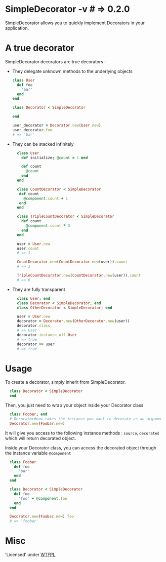 SimpleDecorator -v # => 0.2.0
===============

SimpleDecorator allows you to quickly implement Decorators in your application.

# A true decorator
SimpleDecorator decorators are true decorators :
* They delegate unknown methods to the underlying objects
  ```ruby
  class User
    def foo
      'bar'
    end
  end

  class Decorator < SimpleDecorator

  end

  user_decorator = Decorator.new(User.new)
  user_decorator.foo
  # => 'bar'
  ```

* They can be stacked infinitely
  ```ruby
    class User
      def initialize; @count = 1 end

      def count
        @count
      end
    end

    class CountDecorator < SimpleDecorator
     def count
       @component.count + 1
     end
    end

    class TripleCountDecorator < SimpleDecorator
      def count
        @component.count * 3
      end
    end

    user = User.new
    user.count
    # => 1

    CountDecorator.new(CountDecorator.new(user)).count
    # => 3

    TripleCountDecorator.new(CountDecorator.new(user)).count
    # => 6
  ```

* They are fully transparent
  ```ruby
    class User; end
    class Decorator < SimpleDecorator; end
    class OtherDecorator < SimpleDecorator; end

    user = User.new
    decorator = Decorator.new(OtherDecorator.new(user))
    decorator.class
    # => User
    decorator.instance_of? User
    # => true
    decorator == user
    # => true
  ```

# Usage
To create a decorator, simply inherit from SimpleDecorator.

```ruby
  class Decorator < SimpleDecorator
  end
```

Then, you just need to wrap your object inside your Decorator class
```ruby
  class Foobar; end
  # Decorator#new takes the instance you want to decorate as an argument
  Decorator.new(Foobar.new)
```

It will give you access to the following instance methods :
 `source`, `decorated` which will return decorated object.

Inside your Decorator class, you can access the decorated object through the instance variable `@component`
```ruby
  class Foobar
    def foo
      'bar'
    end
  end

  class Decorator < SimpleDecorator
    def foo
      'foo' + @component.foo
    end
  end

  Decorator.new(Foobar.new).foo
  # => 'foobar'
```

# Misc
'Licensed' under [WTFPL](http://sam.zoy.org/wtfpl/COPYING)

